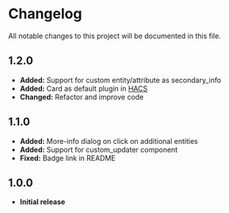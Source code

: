 # Changelog
All notable changes to this project will be documented in this file.


## 1.2.0

- **Added:** Support for custom entity/attribute as secondary_info
- **Added:** Card as default plugin in [HACS](https://github.com/custom-components/hacs)
- **Changed:** Refactor and improve code

## 1.1.0

- **Added:** More-info dialog on click on additional entities
- **Added:** Support for custom_updater component
- **Fixed:** Badge link in README

## 1.0.0

- **Initial release**
